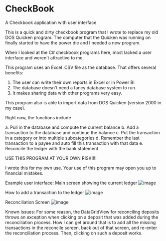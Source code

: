 # CheckBook
A Checkbook application with user interface

This is a quick and dirty checkbook program that I wrote to replace my old DOS Quicken program. 
The computer that the Quicken was running on finally started to have the power die and I needed a new program.

When I looked at the C# checkbook programs here, most lacked a user interface and weren't attractive to me.

This program uses an Excel .CSV file as the database. That offers several benefits:
1. The user can write their own reports in Excel or in Power BI
2. The database doesn't need a fancy database system to run.
3. It makes sharing data with other programs very easy.

This program also is able to import data from DOS Quicken (version 2000 in my case).

Right now, the functions include

a. Pull in the database and compute the current balance
b. Add a transaction to the database and continue the balance
c. Put the transaction in a category or into multiple subcategories
d. Remember the last transaction to a payee and auto fill this transaction with that data
e. Reconcile the ledger with the bank statement


USE THIS PROGRAM AT YOUR OWN RISK!!!!

I wrote this for my own use. Your use of this program may open you up to financial mistakes. 

Example user interface:
Main screen showing the current ledger
![image](https://user-images.githubusercontent.com/16313413/146239323-5940c335-1ecf-4a84-9836-9fa6c4773af9.png)

How to add a transaction to the ledger
![image](https://user-images.githubusercontent.com/16313413/146238391-ca0f7922-11b8-47d2-83a2-e1500f2618cb.png)

Reconciliation Screen
![image](https://user-images.githubusercontent.com/16313413/146239192-ae597906-a078-4f34-9d22-146265c3323e.png)




Known Issues:
For some reason, the DataGridView for reconciling deposits throws an exception when clicking on a deposit that was 
added during the reconciliation process. How I can get around that is to add all the missing transactions in the 
reconcile screen, back out of that screen, and re-enter the reconciliation process. Then, clicking on such a deposit works.
